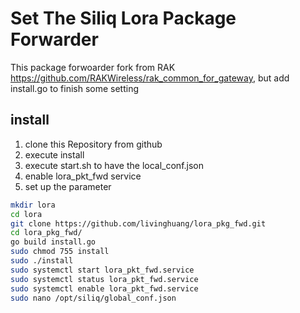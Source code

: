 # Set The Siliq Lora Package Forwarder

This package forwoarder fork from RAK <https://github.com/RAKWireless/rak_common_for_gateway>, but add install.go to finish some setting

## install

1. clone this Repository from github
2. execute install
3. execute start.sh to have the local_conf.json
4. enable lora_pkt_fwd service
5. set up the parameter

```bash
mkdir lora
cd lora
git clone https://github.com/livinghuang/lora_pkg_fwd.git
cd lora_pkg_fwd/
go build install.go
sudo chmod 755 install
sudo ./install
sudo systemctl start lora_pkt_fwd.service
sudo systemctl status lora_pkt_fwd.service
sudo systemctl enable lora_pkt_fwd.service
sudo nano /opt/siliq/global_conf.json
```
